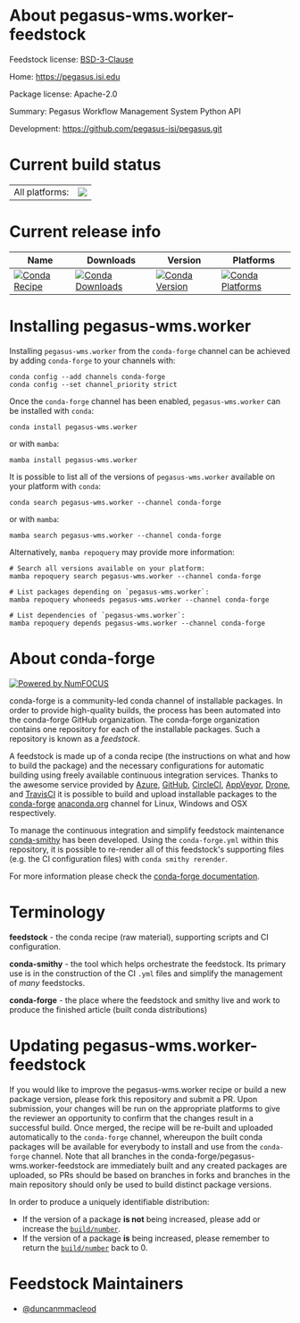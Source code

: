 About pegasus-wms.worker-feedstock
==================================

Feedstock license: [BSD-3-Clause](https://github.com/conda-forge/pegasus-wms.worker-feedstock/blob/main/LICENSE.txt)

Home: https://pegasus.isi.edu

Package license: Apache-2.0

Summary: Pegasus Workflow Management System Python API

Development: https://github.com/pegasus-isi/pegasus.git

Current build status
====================


<table><tr><td>All platforms:</td>
    <td>
      <a href="https://dev.azure.com/conda-forge/feedstock-builds/_build/latest?definitionId=11457&branchName=main">
        <img src="https://dev.azure.com/conda-forge/feedstock-builds/_apis/build/status/pegasus-wms.worker-feedstock?branchName=main">
      </a>
    </td>
  </tr>
</table>

Current release info
====================

| Name | Downloads | Version | Platforms |
| --- | --- | --- | --- |
| [![Conda Recipe](https://img.shields.io/badge/recipe-pegasus--wms.worker-green.svg)](https://anaconda.org/conda-forge/pegasus-wms.worker) | [![Conda Downloads](https://img.shields.io/conda/dn/conda-forge/pegasus-wms.worker.svg)](https://anaconda.org/conda-forge/pegasus-wms.worker) | [![Conda Version](https://img.shields.io/conda/vn/conda-forge/pegasus-wms.worker.svg)](https://anaconda.org/conda-forge/pegasus-wms.worker) | [![Conda Platforms](https://img.shields.io/conda/pn/conda-forge/pegasus-wms.worker.svg)](https://anaconda.org/conda-forge/pegasus-wms.worker) |

Installing pegasus-wms.worker
=============================

Installing `pegasus-wms.worker` from the `conda-forge` channel can be achieved by adding `conda-forge` to your channels with:

```
conda config --add channels conda-forge
conda config --set channel_priority strict
```

Once the `conda-forge` channel has been enabled, `pegasus-wms.worker` can be installed with `conda`:

```
conda install pegasus-wms.worker
```

or with `mamba`:

```
mamba install pegasus-wms.worker
```

It is possible to list all of the versions of `pegasus-wms.worker` available on your platform with `conda`:

```
conda search pegasus-wms.worker --channel conda-forge
```

or with `mamba`:

```
mamba search pegasus-wms.worker --channel conda-forge
```

Alternatively, `mamba repoquery` may provide more information:

```
# Search all versions available on your platform:
mamba repoquery search pegasus-wms.worker --channel conda-forge

# List packages depending on `pegasus-wms.worker`:
mamba repoquery whoneeds pegasus-wms.worker --channel conda-forge

# List dependencies of `pegasus-wms.worker`:
mamba repoquery depends pegasus-wms.worker --channel conda-forge
```


About conda-forge
=================

[![Powered by
NumFOCUS](https://img.shields.io/badge/powered%20by-NumFOCUS-orange.svg?style=flat&colorA=E1523D&colorB=007D8A)](https://numfocus.org)

conda-forge is a community-led conda channel of installable packages.
In order to provide high-quality builds, the process has been automated into the
conda-forge GitHub organization. The conda-forge organization contains one repository
for each of the installable packages. Such a repository is known as a *feedstock*.

A feedstock is made up of a conda recipe (the instructions on what and how to build
the package) and the necessary configurations for automatic building using freely
available continuous integration services. Thanks to the awesome service provided by
[Azure](https://azure.microsoft.com/en-us/services/devops/), [GitHub](https://github.com/),
[CircleCI](https://circleci.com/), [AppVeyor](https://www.appveyor.com/),
[Drone](https://cloud.drone.io/welcome), and [TravisCI](https://travis-ci.com/)
it is possible to build and upload installable packages to the
[conda-forge](https://anaconda.org/conda-forge) [anaconda.org](https://anaconda.org/)
channel for Linux, Windows and OSX respectively.

To manage the continuous integration and simplify feedstock maintenance
[conda-smithy](https://github.com/conda-forge/conda-smithy) has been developed.
Using the ``conda-forge.yml`` within this repository, it is possible to re-render all of
this feedstock's supporting files (e.g. the CI configuration files) with ``conda smithy rerender``.

For more information please check the [conda-forge documentation](https://conda-forge.org/docs/).

Terminology
===========

**feedstock** - the conda recipe (raw material), supporting scripts and CI configuration.

**conda-smithy** - the tool which helps orchestrate the feedstock.
                   Its primary use is in the construction of the CI ``.yml`` files
                   and simplify the management of *many* feedstocks.

**conda-forge** - the place where the feedstock and smithy live and work to
                  produce the finished article (built conda distributions)


Updating pegasus-wms.worker-feedstock
=====================================

If you would like to improve the pegasus-wms.worker recipe or build a new
package version, please fork this repository and submit a PR. Upon submission,
your changes will be run on the appropriate platforms to give the reviewer an
opportunity to confirm that the changes result in a successful build. Once
merged, the recipe will be re-built and uploaded automatically to the
`conda-forge` channel, whereupon the built conda packages will be available for
everybody to install and use from the `conda-forge` channel.
Note that all branches in the conda-forge/pegasus-wms.worker-feedstock are
immediately built and any created packages are uploaded, so PRs should be based
on branches in forks and branches in the main repository should only be used to
build distinct package versions.

In order to produce a uniquely identifiable distribution:
 * If the version of a package **is not** being increased, please add or increase
   the [``build/number``](https://docs.conda.io/projects/conda-build/en/latest/resources/define-metadata.html#build-number-and-string).
 * If the version of a package **is** being increased, please remember to return
   the [``build/number``](https://docs.conda.io/projects/conda-build/en/latest/resources/define-metadata.html#build-number-and-string)
   back to 0.

Feedstock Maintainers
=====================

* [@duncanmmacleod](https://github.com/duncanmmacleod/)

